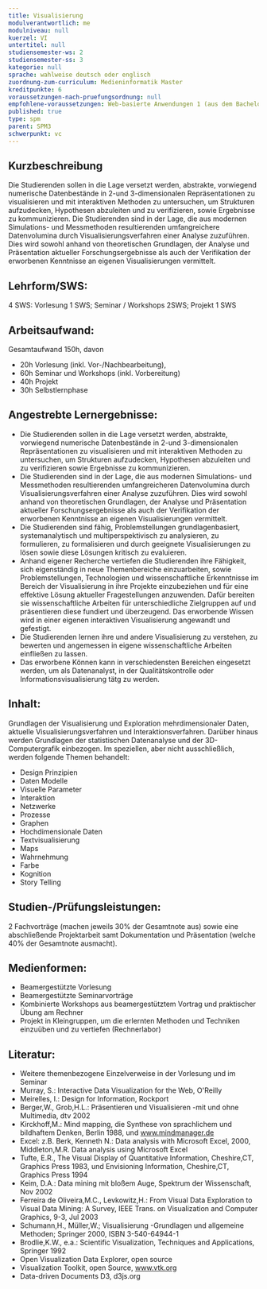```yaml
---
title: Visualisierung
modulverantwortlich: me
modulniveau: null
kuerzel: VI
untertitel: null
studiensemester-ws: 2
studiensemester-ss: 3
kategorie: null
sprache: wahlweise deutsch oder englisch
zuordnung-zum-curriculum: Medieninformatik Master
kreditpunkte: 6
voraussetzungen-nach-pruefungsordnung: null
empfohlene-voraussetzungen: Web-basierte Anwendungen 1 (aus dem Bachelor) bzw. Kenntnisse in HTML und Javascript
published: true
type: spm
parent: SPM3
schwerpunkt: vc
---
```


## Kurzbeschreibung
Die Studierenden sollen in die Lage versetzt werden, abstrakte, vorwiegend numerische Datenbestände in 2-und 3-dimensionalen Repräsentationen zu visualisieren und mit interaktiven Methoden zu untersuchen, um Strukturen aufzudecken, Hypothesen abzuleiten und zu verifizieren, sowie Ergebnisse zu kommunizieren. Die Studierenden sind in der Lage, die aus modernen Simulations- und Messmethoden resultierenden umfangreichere Datenvolumina durch Visualisierungsverfahren einer Analyse zuzuführen. Dies wird sowohl anhand von theoretischen Grundlagen, der Analyse und Präsentation aktueller Forschungsergebnisse als auch der Verifikation der erworbenen Kenntnisse an eigenen Visualisierungen vermittelt.


## Lehrform/SWS: 
4 SWS: Vorlesung 1 SWS; Seminar / Workshops 2SWS; Projekt  1 SWS

## Arbeitsaufwand: 
Gesamtaufwand 150h, davon
- 20h Vorlesung (inkl. Vor-/Nachbearbeitung),
- 60h Seminar und Workshops (inkl. Vorbereitung)
- 40h Projekt
- 30h Selbstlernphase

## Angestrebte Lernergebnisse:
- Die Studierenden sollen in die Lage versetzt werden, abstrakte, vorwiegend numerische Datenbestände in 2-und 3-dimensionalen Repräsentationen zu visualisieren und mit interaktiven Methoden zu untersuchen, um Strukturen aufzudecken, Hypothesen abzuleiten und zu verifizieren sowie Ergebnisse zu kommunizieren. 
- Die Studierenden sind in der Lage, die aus modernen Simulations- und Messmethoden resultierenden umfangreicheren Datenvolumina durch Visualisierungsverfahren einer Analyse zuzuführen. Dies wird sowohl anhand von theoretischen Grundlagen, der Analyse und Präsentation aktueller Forschungsergebnisse als auch der Verifikation der erworbenen Kenntnisse an eigenen Visualisierungen vermittelt.
- Die Studierenden sind fähig, Problemstellungen grundlagenbasiert, systemanalytisch und multiperspektivisch zu analysieren, zu formulieren, zu formalisieren und durch geeignete Visualisierungen zu lösen sowie diese Lösungen kritisch zu evaluieren.
- Anhand eigener Recherche vertiefen die Studierenden ihre Fähigkeit, sich eigenständig in neue Themenbereiche einzuarbeiten, sowie Problemstellungen, Technologien und wissenschaftliche Erkenntnisse im Bereich der Visualisierung in ihre Projekte einzubeziehen und für eine effektive Lösung aktueller Fragestellungen anzuwenden. Dafür bereiten sie wissenschaftliche Arbeiten für unterschiedliche Zielgruppen auf und präsentieren diese fundiert und überzeugend. Das erworbende Wissen wird in einer eigenen interaktiven Visualisierung angewandt und gefestigt.
- Die Studierenden lernen ihre und andere Visualisierung zu verstehen, zu bewerten und angemessen in eigene wissenschaftliche Arbeiten einfließen zu lassen.
- Das erworbene Können kann in verschiedensten Bereichen eingesetzt werden, um als Datenanalyst, in der Qualitätskontrolle oder Informationsvisualisierung tätg zu werden.

## Inhalt:
Grundlagen der Visualisierung und Exploration mehrdimensionaler Daten, aktuelle Visualisierungsverfahren und Interaktionsverfahren.
Darüber hinaus werden Grundlagen der statistischen Datenanalyse und der 3D-Computergrafik einbezogen.
Im speziellen, aber nicht ausschließlich, werden folgende Themen behandelt:
- Design Prinzipien
- Daten Modelle
- Visuelle Parameter
- Interaktion
- Netzwerke
- Prozesse
- Graphen
- Hochdimensionale Daten
- Textvisualisierung
- Maps
- Wahrnehmung
- Farbe
- Kognition
- Story Telling

## Studien-/Prüfungsleistungen:
2 Fachvorträge (machen jeweils 30% der Gesamtnote aus) sowie eine abschließende Projektarbeit samt Dokumentation und Präsentation (welche 40% der Gesamtnote ausmacht).

## Medienformen:
- Beamergestützte Vorlesung
- Beamergestützte Seminarvorträge
- Kombinierte Workshops aus beamergestütztem Vortrag und praktischer Übung am Rechner
- Projekt in Kleingruppen, um die erlernten Methoden und Techniken einzuüben und zu vertiefen (Rechnerlabor)


## Literatur:
- Weitere themenbezogene Einzelverweise in der Vorlesung und im Seminar
- Murray, S.: Interactive Data Visualization for the Web, O'Reilly
- Meirelles, I.: Design for Information, Rockport
- Berger,W., Grob,H.L.: Präsentieren und Visualisieren -mit und ohne Multimedia, dtv 2002
- Kirckhoff,M.: Mind mapping, die Synthese von sprachlichem und bildhaftem Denken, Berlin 1988, und www.mindmanager.de
- Excel: z.B. Berk, Kenneth N.: Data analysis with Microsoft Excel, 2000, Middleton,M.R. Data analysis using Microsoft Excel
- Tufte, E.R., The Visual Display of Quantitative Information, Cheshire,CT, Graphics Press 1983, und Envisioning Information, Cheshire,CT, Graphics Press 1994
- Keim, D.A.: Data mining mit bloßem Auge, Spektrum der Wissenschaft, Nov 2002
- Ferreira de Oliveira,M.C., Levkowitz,H.: From Visual Data Exploration to Visual Data Mining: A Survey, IEEE Trans. on Visualization and Computer Graphics, 9-3, Jul 2003
- Schumann,H., Müller,W.; Visualisierung -Grundlagen und allgemeine Methoden; Springer 2000, ISBN 3-540-64944-1
- Brodlie,K.W., e.a.: Scientific Visualization, Techniques and Applications, Springer 1992
- Open Visualization Data Explorer, open source
- Visualization Toolkit, open Source, www.vtk.org
- Data-driven Documents D3, d3js.org
